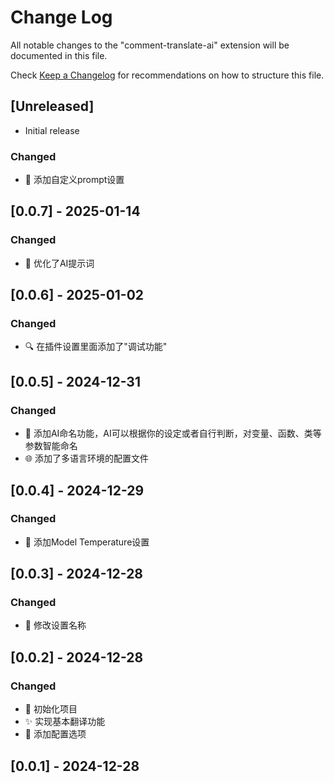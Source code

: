 # Change Log

All notable changes to the "comment-translate-ai" extension will be documented in this file.

Check [Keep a Changelog](http://keepachangelog.com/) for recommendations on how to structure this file.

## [Unreleased]

- Initial release

### Changed

- 🔧 添加自定义prompt设置

## [0.0.7] - 2025-01-14

### Changed

- 🤖 优化了AI提示词

## [0.0.6] - 2025-01-02

### Changed

- 🔍 在插件设置里面添加了"调试功能"

## [0.0.5] - 2024-12-31

### Changed

- 🤖 添加AI命名功能，AI可以根据你的设定或者自行判断，对变量、函数、类等参数智能命名
- 🌐 添加了多语言环境的配置文件

## [0.0.4] - 2024-12-29

### Changed

- 🔧 添加Model Temperature设置

## [0.0.3] - 2024-12-28

### Changed

- 🔧 修改设置名称

## [0.0.2] - 2024-12-28

### Changed

- 🎉 初始化项目
- ✨ 实现基本翻译功能
- 🔧 添加配置选项

## [0.0.1] - 2024-12-28
